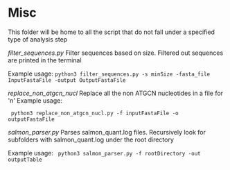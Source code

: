 # Misc 
This folder will be home to all the script that do not fall under a specified type of analysis step

*filter_sequences.py*
Filter sequences based on size. Filtered out sequences are printed in the terminal

Example usage: 
``` python3 filter_sequences.py -s minSize -fasta_file InputFastaFile -output OutputFastaFile ``` 


*replace_non_atgcn_nucl* Replace all the non ATGCN nucleotides in a file for 'n'
Example usage: 

```  python3 replace_non_atgcn_nucl.py -f inputFastaFile -o outputFastaFile ``` 

*salmon_parser.py* Parses salmon_quant.log files. Recursively look for subfolders with salmon_quant.log under the root directory

Example usage: 
```  python3 salmon_parser.py -f rootDirectory -out outputTable ``` 